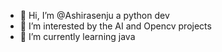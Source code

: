 - 👋 Hi, I’m @Ashirasenju a python dev
- 👀 I’m interested by the AI and Opencv projects
- 🌱 I’m currently learning java

<!---
Ashirasenju/Ashirasenju is a ✨ special ✨ repository because its `README.md` (this file) appears on your GitHub profile.
You can click the Preview link to take a look at your changes.
--->
